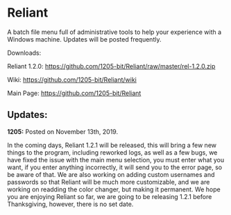 # Reliant
A batch file menu full of administrative tools to help your experience with a Windows machine. Updates will be posted frequently.

Downloads:

Reliant 1.2.0: https://github.com/1205-bit/Reliant/raw/master/rel-1.2.0.zip

Wiki: https://github.com/1205-bit/Reliant/wiki

Main Page: https://github.com/1205-bit/Reliant

Updates:
--------

__1205:__
Posted on November 13th, 2019.

In the coming days, Reliant 1.2.1 will be released, this will bring a few new things to the program, including reworked logs, as well as a few bugs, we have fixed the issue with the main menu selection, you must enter what you want, if you enter anything incorrectly, it will send you to the error page, so be aware of that. We are also working on adding custom usernames and passwords so that Reliant will be much more customizable, and we are working on readding the color changer, but making it permanent. We hope you are enjoying Reliant so far, we are going to be releasing 1.2.1 before Thanksgiving, however, there is no set date.
